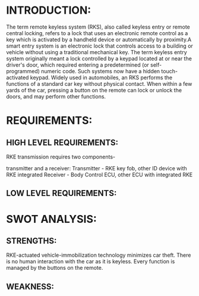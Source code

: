# INTRODUCTION:

The term remote keyless system (RKS), also called keyless entry or remote central locking, refers to a lock that uses an electronic remote control as a key which is activated by a handheld device or automatically by proximity.A smart entry system is an electronic lock that controls access to a building or vehicle without using a traditional mechanical key. The term keyless entry system originally meant a lock controlled by a keypad located at or near the driver's door, which required entering a predetermined (or self-programmed) numeric code. Such systems now have a hidden touch-activated keypad.
Widely used in automobiles, an RKS performs the functions of a standard car key without physical contact. When within a few yards of the car, pressing a button on the remote can lock or unlock the doors, and may perform other functions.

# REQUIREMENTS:
## HIGH LEVEL REQUIREMENTS:

RKE transmission requires two components-

transmitter and a receiver:
Transmitter - RKE key fob, other ID device with RKE integrated 
Receiver - Body Control ECU, other ECU with integrated RKE 

## LOW LEVEL REQUIREMENTS:

# SWOT ANALYSIS:
## STRENGTHS:

RKE-actuated vehicle-immobilization technology minimizes car theft. 
There is no human interaction with the car as it is keyless.
Every function is managed by the buttons on the remote.

## WEAKNESS:


